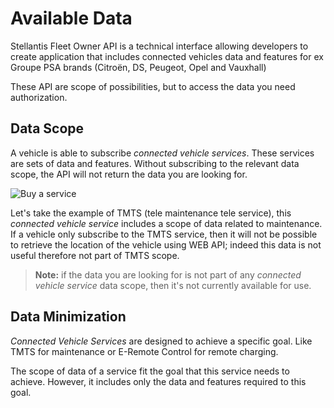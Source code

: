 # Available Data

Stellantis Fleet Owner API is a technical interface allowing developers to create application that includes connected vehicles data and features for ex Groupe PSA brands (Citroën, DS, Peugeot, Opel and Vauxhall)

These API are scope of possibilities, but to access the data you need authorization.

## Data Scope

A vehicle is able to subscribe *connected vehicle services*. These services are sets of data and features. Without subscribing to the relevant data scope, the API will not return the data you are looking for.

![Buy a service]({{site.baseurl}}/assets/images/services-store.jpg)

Let's take the example of TMTS (tele maintenance tele service), this *connected vehicle service* includes a scope of data related to maintenance. If a vehicle only subscribe to the TMTS service, then it will not be possible to retrieve the location of the vehicle using WEB API; indeed this data is not useful therefore not part of TMTS scope.

> **Note:** if the data you are looking for is not part of any *connected vehicle service* data scope, then it's not currently available for use.


## Data Minimization

*Connected Vehicle Services* are designed to achieve a specific goal. Like TMTS for maintenance or E-Remote Control for remote charging.

The scope of data of a service fit the goal that this service needs to achieve. However, it includes only the data and features required to this goal.
